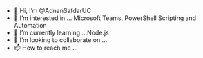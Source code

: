 - 👋 Hi, I’m @AdnanSafdarUC
- 👀 I’m interested in ... Microsoft Teams, PowerShell Scripting and Automation
- 🌱 I’m currently learning ...Node.js
- 💞️ I’m looking to collaborate on ...
- 📫 How to reach me ...

<!---
AdnanSafdarUC/AdnanSafdarUC is a ✨ special ✨ repository because its `README.md` (this file) appears on your GitHub profile.
You can click the Preview link to take a look at your changes.
--->
